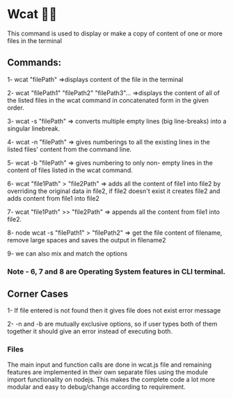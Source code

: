 # Wcat 🚀🚀

This command is used to display or make a copy of content of one or more files in the terminal


## Commands:

1- wcat "filePath" =>displays content of the file in the terminal

2- wcat "filePath1" "filePath2" "filePath3"... =>displays the content of all of the listed files in the wcat command in concatenated form in the given order.

3- wcat -s "filePath" => converts multiple empty lines (big line-breaks) into a singular linebreak.

4- wcat -n "filePath" => gives numberings to all the existing lines in the listed files' content from the command line.

5- wcat -b "filePath" => gives numbering to only non- empty lines in the content of files listed in the wcat command.

6- wcat "file1Path" >
 "file2Path"   => adds all the content of file1 into file2 by overriding the original data in file2, if file2 doesn't exist it creates file2 and adds content from file1 into file2

7- wcat "file1Path" >> "file2Path"  => appends all the content from file1 into file2. 

8- node wcat -s "filePath1" > "filePath2" => get the file content of filename, remove large spaces and saves the output in filename2

9- we can also mix and match the options

### Note - 6, 7 and 8 are Operating System features in CLI terminal.


## Corner Cases
1- If file entered is not found then it gives file does not exist error message

2- -n and -b are mutually exclusive options, so if user types both of them together it should give an error instead of executing both.

### Files 

The main input and function calls are done in wcat.js file and remaining features are implemented in their own separate files using the module import functionality on nodejs. This makes the complete code a lot more modular and easy to debug/change according to requirement.